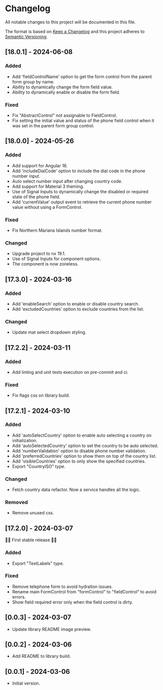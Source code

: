 # Changelog

All notable changes to this project will be documented in this file.

The format is based on [Keep a Changelog](http://keepachangelog.com/en/1.0.0/)
and this project adheres to [Semantic Versioning](http://semver.org/spec/v2.0.0.html).

## [18.0.1] - 2024-06-08

### Added

- Add 'fieldControlName' option to get the form control from the parent form group by name.
- Ability to dynamically change the form field value.
- Ability to dynamically enable or disable the form field.

### Fixed

- Fix "AbstractControl" not assignable to FieldControl.
- Fix setting the initial value and status of the phone field control when it was set in the parent form group control.

## [18.0.0] - 2024-05-26

### Added

- Add support for Angular 18.
- Add 'includeDialCode' option to include the dial code in the phone number input.
- Auto select number input after changing country code.
- Add support for Material 3 theming.
- Use of Signal Inputs to dynamically change the disabled or required state of the phone field.
- Add 'currentValue' output event to retrieve the current phone number value without using a FormControl.

### Fixed

- Fix Northern Mariana Islands number format.

### Changed

- Upgrade project to nx 19.1.
- Use of Signal Inputs for component options.
- The component is now zoneless.

## [17.3.0] - 2024-03-16

### Added

- Add 'enableSearch' option to enable or disable country search.
- Add 'excludedCountries' option to exclude countries from the list.

### Changed

- Update mat select dropdown styling.

## [17.2.2] - 2024-03-11

### Added

- Add linting and unit tests execution on pre-commit and ci.

### Fixed

- Fix flags css on library build.

## [17.2.1] - 2024-03-10

### Added

- Add 'autoSelectCountry' option to enable auto selecting a country on initialization.
- Add 'autoSelectedCountry' option to set the country to be auto selected.
- Add 'numberValidation' option to disable phone number validation.
- Add 'preferredCountries' option to show them on top of the country list.
- Add 'visibleCountries' option to only show the specified countries.
- Export "CountryISO" type.

### Changed

- Fetch country data refactor. Now a service handles all the logic.

### Removed

- Remove unused css.

## [17.2.0] - 2024-03-07

🎉🚀 First stable release 🚀🎉

### Added

- Export "TextLabels" type.

### Fixed

- Remove telephone form to avoid hydration issues.
- Rename main FormControl from "formControl" to "fieldControl" to avoid errors.
- Show field required error only when the field control is dirty.

## [0.0.3] - 2024-03-07

- Update library README image preview.

## [0.0.2] - 2024-03-06

- Add README to library build.

## [0.0.1] - 2024-03-06

- Initial version.
